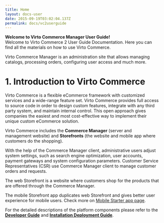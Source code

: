 ```yaml
---
title: Home
layout: docs-user
date: 2015-09-19T03:02:04.137Z
permalink: docs/vc2userguide
---
```


<div class="note">
	<b>Welcome to Virto Commerce Manager User Guide!</b><br>
	Welcome to Virto Commerce 2 User Guide Documentation. Here you can find all the materials on how to use Virto Commerce.
</div>

Virto Commerce Manager is an administration site that allows managing catalogs, processing orders, configuring user access and much more.


# 1. Introduction to Virto Commerce

Virto Commerce is a flexible eCommerce framework with customized services and a wide-range feature set. Virto Commerce provides full access to source code in order to design custom features, integrate with any third party system, and maintain internal control. This open approach gives companies the easiest and most cost-effective way to implement their unique custom eCommerce solution.

Virto Commerce includes the **Commerce Manager** (server and management website) and **Storefronts** (the website and mobile app where customers do the shopping).

With the help of the Commerce Manager client, administrative users adjust system settings, such as search engine optimization, user accounts, payment gateways and system configuration parameters. Customer Service Representatives (CSR) use Commerce Manager client to manage customer orders and requests.

The web Storefront is a website where customers shop for the products that are offered through the Commerce Manager. 

The mobile Storefront app duplicates web Storefront and gives better user experience for mobile users. Check more on [Mobile Starter app page](docs/vc2userguide/Mobile_Starter_app).

For the detailed descriptions of the platform components please refer to the [**Developer Guide**](docs/vc2devguide) and [**Installation Deployment Guide**](docs/vc2devguide/Deployment).